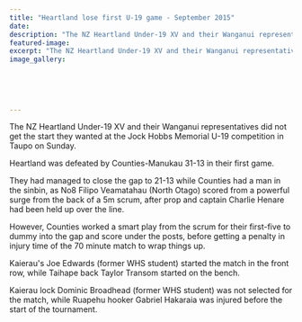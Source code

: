 ```yaml
---
title: "Heartland lose first U-19 game - September 2015"
date: 
description: "The NZ Heartland Under-19 XV and their Wanganui representatives did not get the start they wanted at the Jock Hobbs Memorial U-19 competition in Taupo on Sunday, Wanganui Chronicle article on 29/9/15."
featured-image: 
excerpt: "The NZ Heartland Under-19 XV and their Wanganui representatives did not get the start they wanted at the Jock Hobbs Memorial U-19 competition in Taupo on Sunday, from Wanganui Chronicle article on 29/9/15..."
image_gallery:
	
	
	
	
	
---
```


<p>The NZ Heartland Under-19 XV and their Wanganui representatives did not get the start they wanted at the Jock Hobbs Memorial U-19 competition in Taupo on Sunday.</p>
<p>Heartland was defeated by Counties-Manukau 31-13 in their first game.</p>
<p>They had managed to close the gap to 21-13 while Counties had a man in the sinbin, as No8 Filipo Veamatahau (North Otago) scored from a powerful surge from the back of a 5m scrum, after prop and captain Charlie Henare had been held up over the line.</p>
<p>However, Counties worked a smart play from the scrum for their first-five to dummy into the gap and score under the posts, before getting a penalty in injury time of the 70 minute match to wrap things up.</p>
<p>Kaierau's Joe Edwards (former WHS student) started the match in the front row, while Taihape back Taylor Transom started on the bench.</p>
<p>Kaierau lock Dominic Broadhead <span>(former WHS student)&nbsp;</span>was not selected for the match, while Ruapehu hooker Gabriel Hakaraia was injured before the start of the tournament.</p>

